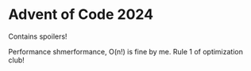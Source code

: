 # Advent of Code 2024

Contains spoilers!

Performance shmerformance, O(n!) is fine by me. Rule 1 of optimization club!
